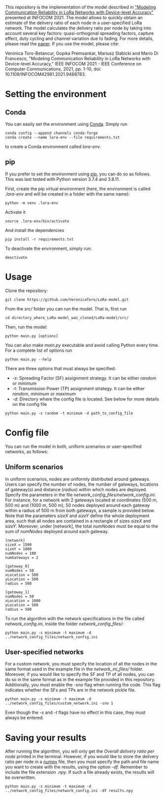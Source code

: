This repository is the implementation of the model described in ["Modeling Communication Reliability in LoRa Networks with Device-level Accuracy"](https://ieeexplore.ieee.org/document/9488783) presented at INFOCOM 2021. The model allows to quickly obtain an estimate of the delivery ratio of each node in a user-specified LoRa network. The model calculates the delivery ratio per node by taking into account several key factors: quasi-orthogonal spreading factors, capture effect, duty cycling and channel variation due to fading. For more details, please read the [paper](https://acris.aalto.fi/ws/portalfiles/portal/55456161/lora_model.pdf). If you use the model, please cite:

Verónica Toro-Betancur, Gopika Premsankar, Mariusz Slabicki and Mario Di Francesco, "Modeling Communication Reliability in LoRa Networks with Device-level Accuracy," IEEE INFOCOM 2021 - IEEE Conference on Computer Communications, 2021, pp. 1-10, doi: 10.1109/INFOCOM42981.2021.9488783.

Setting the environment
=======================

Conda
-----

You can easily set the environment using [Conda](https://docs.conda.io/en/latest/). Simply run
```
conda config --append channels conda-forge
conda create --name lora-env --file requirements.txt
```
to create a Conda environment called *lora-env*.

pip
---

If you prefer to set the environment using [pip](https://pypi.org/project/pip/), you can do so as follows. This was last tested with Python version 3.7.4 and 3.8.11.

First, create the pip virtual environment (here, the environment is called *.lora-env* and will be created in a folder with the same name):
```
python -m venv .lora-env
```
Activate it
```
source .lora-env/bin/activate
```
And install the dependencies
```
pip install -r requirements.txt
```
To deactivate the environment, simply run:
```
deactivate
```

Usage
=====
Clone the repository:
```
git clone https://github.com/VeronicaToro/LoRa-model.git
```
From the *src/* folder you can run the model. That is, first run
```
cd directory_where_LoRa-model_was_cloned/LoRa-model/src/
```
Then, run the model:
```
python main.py [options]
```
You can also make *main.py* executable and avoid calling Python every time. For a complete list of options run

```
python main.py --help
```
There are three options that must always be specified:
* *-s*: Spreading Factor (SF) assignment strategy. It can be either *random* or *minimum*
* *-t*: Transmission Power (TP) assignment strategy. It can be either *random*, *minimum* or *maximum*
* *-d*: Directory where the config file is located. See below for more details on the config file
```
python main.py -s random -t minimum -d path_to_config_file
```

Config file
===========

You can run the model in both, uniform scenarios or user-specified networks, as follows:

Uniform scenarios
-----------------

In uniform scenarios, nodes are uniformly distributed around gateways. Users can specify the number of nodes, the number of gateways, locations of gateway(s) and distance (*radius*) within which nodes are deployed. Specify the parameters in the file *network_config_files/network_config.ini*. For instance, for a network with 2 gateways located at coordinates (500 m, 500 m) and (1000 m, 500 m), 50 nodes deployed around each gateway within a radius of 500 m from both gateways, a sample is provided below. Note that the parameters *sizeX* and *sizeY* define the whole deployment area, such that all nodes are contained in a rectangle of sizes *sizeX*  and *sizeY*. Moreover, under [network], the total *numNodes* must be equal to the sum of *numNodes* deployed around each gateway.

```
[network]
sizeX = 1500
sizeY = 1000
numNodes = 100
numGateways = 2

[gateway_0]
numNodes = 50
xLocation = 500
yLocation = 500
radius = 500

[gateway_1]
numNodes = 50
xLocation = 1000
yLocation = 500
radius = 500
```

To run the algorithm with the network specifications in the file called *network_config.ini*, inside the folder *network_config_files/*:
```
python main.py -s minimum -t maximum -d ../network_config_files/network_config.ini
```


User-specified networks
-----------------------

For a custom network, you must specify the location of all the nodes in the same format used in the example file in the *network_ini_files/* folder. Moreover, if you would like to specify the SF and TP of all nodes, you can do so in the same format as in the example file provided in this repository. Additionally, you must enable the *-sno* flag when running the code. This flag indicates whether the SFs and TPs are in the network pickle file.

```
python main.py -s minimum -t maximum -d ../network_config_files/custom_network.ini -sno 1
```

Even though the *-s* and *-t* flags have no effect in this case, they must always be entered.


Saving your results
===================

After running the algorithm, you will only get the *Overall delivery ratio per node* printed in the terminal. However, if you would like to store the delivery ratio per node in a [numpy](https://numpy.org/) file, then you must specify the path and file name you want to create with the results, using the option *-df*. Remember to include the file extension *.npy*. If such a file already exists, the results will be overwritten.
```
python main.py -s minimum -t maximum -d ../network_config_files/network_config.ini -df results.npy 
```
